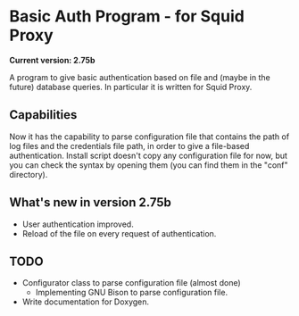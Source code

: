 Basic Auth Program - for Squid Proxy
=======================

**Current version: 2.75b**

A program to give basic authentication based on file and (maybe in the future) database queries. In particular it is written for Squid Proxy.

Capabilities
-----

Now it has the capability to parse configuration file that contains the path of log files and the credentials file path, in order to give a file-based authentication.
Install script doesn't copy any configuration file for now, but you can check the syntax by opening them (you can find them in the "conf" directory).

What's new in version 2.75b
-----

* User authentication improved.
* Reload of the file on every request of authentication.

TODO
-----

* Configurator class to parse configuration file (almost done)
  * Implementing GNU Bison to parse configuration file.
* Write documentation for Doxygen.
